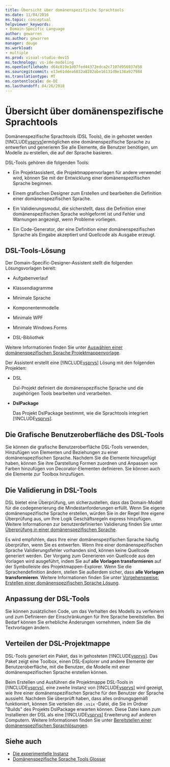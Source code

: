 ```yaml
---
title: Übersicht über domänenspezifische Sprachtools
ms.date: 11/04/2016
ms.topic: conceptual
helpviewer_keywords:
- Domain-Specific Language
author: gewarren
ms.author: gewarren
manager: douge
ms.workload:
- multiple
ms.prod: visual-studio-dev15
ms.technology: vs-ide-modeling
ms.openlocfilehash: d64c819e1d07fed44372edca2c7107d956937d58
ms.sourcegitcommit: e13e61ddea6032a8282abe16131d9e136a927984
ms.translationtype: MT
ms.contentlocale: de-DE
ms.lasthandoff: 04/26/2018
---
```

# <a name="overview-of-domain-specific-language-tools"></a>Übersicht über domänenspezifische Sprachtools
Domänenspezifische Sprachtools (DSL Tools), die in gehostet werden [!INCLUDE[vsprvs](../code-quality/includes/vsprvs_md.md)]ermöglichen eine domänenspezifische Sprache zu entwerfen und generieren Sie alle Elemente, die Benutzer benötigen, um Modelle zu erstellen, die auf der Sprache basieren.

 DSL-Tools gehören die folgenden Tools:

-   Ein Projektassistent, die Projektmappenvorlagen für andere verwendet wird, können Sie mit der Entwicklung einer domänenspezifischen Sprache beginnen.

-   Einem grafischen Designer zum Erstellen und bearbeiten die Definition einer domänenspezifischen Sprache.

-   Ein Validierungsmodul, die sicherstellt, dass die Definition einer domänenspezifischen Sprache wohlgeformt ist und Fehler und Warnungen angezeigt, wenn Probleme vorliegen.

-   Ein Code-Generator, der eine Definition einer domänenspezifischen Sprache als Eingabe akzeptiert und Quellcode als Ausgabe erzeugt.

## <a name="the-dsl-tools-solution"></a>DSL-Tools-Lösung
 Der Domain-Specific-Designer-Assistent stellt die folgenden Lösungsvorlagen bereit:

-   Aufgabenverlauf

-   Klassendiagramme

-   Minimale Sprache

-   Komponentenmodelle

-   Minimale WPF

-   Minimale Windows.Forms

-   DSL-Bibliothek

 Weitere Informationen finden Sie unter [Auswählen einer domänenspezifischen Sprache Projektmappenvorlage](../modeling/choosing-a-domain-specific-language-solution-template.md).

 Der Assistent erstellt eine [!INCLUDE[vsprvs](../code-quality/includes/vsprvs_md.md)] Lösung mit den folgenden Projekten:

-   DSL

     Dsl-Projekt definiert die domänenspezifische Sprache und die zugehörigen Tools bearbeiten und verarbeiten.

-   **DslPackage**

     Das Projekt DslPackage bestimmt, wie die Sprachtools integriert [!INCLUDE[vsprvs](../code-quality/includes/vsprvs_md.md)].

## <a name="the-dsl-tools-graphical-interface"></a>Die Grafische Benutzeroberfläche des DSL-Tools
 Sie können die grafische Benutzeroberfläche DSL-Tools verwenden, Hinzufügen von Elementen und Beziehungen zu einer domänenspezifischen Sprache. Nachdem Sie die Elemente hinzugefügt haben, können Sie ihre Darstellung Formen zuordnen und Anpassen von Farben hinzufügen von Decorator-Elementen definieren. Sie können auch die Elemente zur Toolbox hinzufügen.

## <a name="validation-in-dsl-tools"></a>Die Validierung in DSL-Tools
 DSL bietet eine Überprüfung, um sicherzustellen, dass das Domain-Modell für die codegenerierung die Mindestanforderungen erfüllt. Wenn Sie eigene domänenspezifische Sprache erstellen, würden Sie in der Regel Ihre eigene Überprüfung aus, um Ihre Logik Geschäftsregeln express hinzufügen. Weitere Informationen zur benutzerdefinierten Validierung finden Sie unter [Überprüfung in einer domänenspezifischen Sprache](../modeling/validation-in-a-domain-specific-language.md).

 Es wird empfohlen, dass Ihre einer domänenspezifischen Sprache häufig überprüfen, wenn Sie es entwerfen. Wenn Ihre einer domänenspezifischen Sprache Validierungsfehler vorhanden sind, können keine Quellcode generiert werden. Der Vorgang zum Generieren von Quellcode aus den Vorlagen wird ausgeführt, indem Sie auf **alle Vorlagen transformieren** auf der Symbolleiste des Projektmappen-Explorer. Wenn Sie die Sprachendefinition ändern, stellen Sie außerdem sicher, dass **alle Vorlagen transformieren**. Weitere Informationen finden Sie unter [Vorgehensweise: Erstellen einer domänenspezifischen Sprache Lösung](../modeling/how-to-create-a-domain-specific-language-solution.md).

## <a name="customization-of-dsl-tools"></a>Anpassung der DSL-Tools
 Sie können zusätzlichen Code, um das Verhalten des Modells zu verfeinern und zum Definieren der Einschränkungen für Ihre Sprache bereitstellen. Bei Bedarf können Sie erhebliche Änderungen vornehmen, indem Sie die Textvorlagen ändern.

## <a name="distributing-your-dsl-solution"></a>Verteilen der DSL-Projektmappe
 DSL-Tools generiert ein Paket, das in gehosteten [!INCLUDE[vsprvs](../code-quality/includes/vsprvs_md.md)]. Das Paket zeigt eine Toolbox, einen DSL-Explorer und andere Elemente der Benutzeroberfläche, mit die Benutzer, die Modelle mit einer domänenspezifischen Sprache erstellen können.

 Beim Erstellen und Ausführen die Projektmappe DSL-Tools in [!INCLUDE[vsprvs](../code-quality/includes/vsprvs_md.md)], eine zweite Instanz von [!INCLUDE[vsprvs](../code-quality/includes/vsprvs_md.md)] wird gezeigt, wie Ihre einer domänenspezifischen Sprache für den Benutzer der Sprache aussieht. Nachdem Sie überprüft haben, dass alles ordnungsgemäß funktioniert, können Sie verteilen die `.vsix` -Datei, die Sie im Ordner "Builds" des Projekts DslPackage erwarten können. Diese Datei kann zum Installieren der DSL als eine [!INCLUDE[vsprvs](../code-quality/includes/vsprvs_md.md)] Erweiterung auf anderen Computern.  Weitere Informationen finden Sie unter [Bereitstellen einer domänenspezifischen Sprachlösungen](../modeling/deploying-domain-specific-language-solutions.md).

## <a name="see-also"></a>Siehe auch

- [Die experimentelle Instanz](../extensibility/the-experimental-instance.md)
- [Domänenspezifische Sprache Tools Glossar](http://msdn.microsoft.com/ca5e84cb-a315-465c-be24-76aa3df276aa)